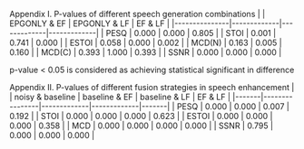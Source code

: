 
Appendix I. P-values of different speech generation combinations
|               | EPGONLY & EF  | EPGONLY & LF  | EF & LF       |
|---------------|-------------|-------------|-------------|
| PESQ          | 0.000       | 0.000       | 0.805       |
| STOI          | 0.001       | 0.741       | 0.000       |
| ESTOI         | 0.058       | 0.000       | 0.002       |
| MCD(N)        | 0.163       | 0.005       | 0.160       |
| MCD(C)        | 0.393       | 1.000       | 0.393       |
| SSNR          | 0.000       | 0.000       | 0.000       |

p-value < 0.05 is considered as achieving statistical significant in difference
  
Appendix II. P-values of different fusion strategies in speech enhancement
|       | noisy & baseline | baseline & EF | baseline & LF | EF & LF |
|-------|----------------|-------------|-------------|-------|
| PESQ  | 0.000          | 0.000       | 0.007       | 0.192 |
| STOI  | 0.000          | 0.000       | 0.000       | 0.623 |
| ESTOI | 0.000          | 0.000       | 0.000       | 0.358 |
| MCD   | 0.000          | 0.000       | 0.000       | 0.000 |
| SSNR  | 0.795          | 0.000       | 0.000       | 0.000 |
